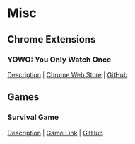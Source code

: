 # Misc

## Chrome Extensions

### YOWO: You Only Watch Once

[Description](/misc/yowo) | [Chrome Web Store](https://chromewebstore.google.com/detail/you-only-watch-once-yowo/licbbogphmmjlffefkigjenihlogehgc) | [GitHub](https://github.com/YangSeungWon/you-only-watch-once)

## Games

### Survival Game

[Description](/misc/survival-game) | [Game Link](https://survival.game.ysw.kr) | [GitHub](https://github.com/YangSeungWon/survival-game)
